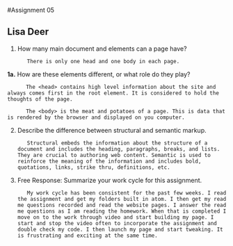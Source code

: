 #Assignment 05
## Lisa Deer

1. How many main document <head> and <body> elements can a page have?

          There is only one head and one body in each page.

  **1a.** How are these elements different, or what role do they play?

          The <head> contains high level information about the site and always comes first in the root element. It is considered to hold the thoughts of the page.

          The <body> is the meat and potatoes of a page. This is data that is rendered by the browser and displayed on you computer.

2. Describe the difference between structural and semantic markup.

          Structural embeds the information about the structure of a document and includes the heading, paragraphs, breaks, and lists. They are crucial to authoring web content. Semantic is used to reinforce the meaning of the information and includes bold, quotations, links, strike thru, definitions, etc.

3. Free Response: Summarize your work cycle for this assignment.

          My work cycle has been consistent for the past few weeks. I read the assignment and get my folders built in atom. I then get my read me questions recorded and read the website pages. I answer the read me questions as I am reading the homework. When that is completed I move on to the work through video and start building my page. I start and stop the video often to incorporate the assignment and double check my code. I then launch my page and start tweaking. It is frustrating and exciting at the same time.
